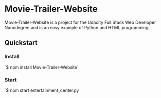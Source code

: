 # Movie-Trailer-Website
Movie-Trailer-Website is a project for the Udacity Full Stack Web Developer Nanodegree and is an easy example of Python and HTML programming.
## Quickstart
### Install
´$ npm install Movie-Trailer-Website´
### Start
´$ npm start entertainment_center.py
